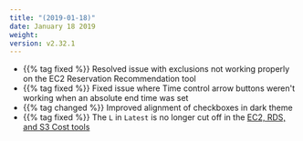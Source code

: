```yaml
---
title: "(2019-01-18)"
date: January 18 2019
weight:
version: v2.32.1
---
```

- {{% tag fixed %}} Resolved issue with exclusions not working properly on the EC2 Reservation Recommendation tool
- {{% tag fixed %}} Fixed issue where Time control arrow buttons weren't working when an absolute end time was set
- {{% tag changed %}} Improved alignment of  checkboxes in dark theme
- {{% tag fixed %}} The `L` in `Latest` is no longer cut off in the [EC2, RDS, and S3 Cost tools](https://docs.metricly.com/reports/reports-cost/)
